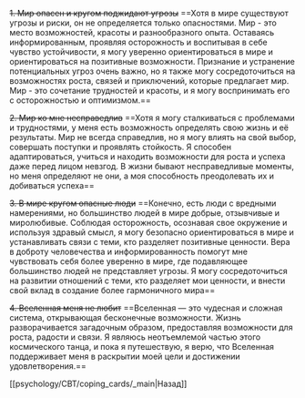 ~~1. Мир опасен и кругом поджидают угрозы~~
==Хотя в мире существуют угрозы и риски, он не определяется только опасностями. Мир - это место возможностей, красоты и разнообразного опыта. Оставаясь информированным, проявляя осторожность и воспитывая в себе чувство устойчивости, я могу уверенно ориентироваться в мире и ориентироваться на позитивные возможности. Признание и устранение потенциальных угроз очень важно, но я также могу сосредоточиться на возможностях роста, связей и приключений, которые предлагает мир. Мир - это сочетание трудностей и красоты, и я могу воспринимать его с осторожностью и оптимизмом.==

~~2. Мир ко мне несправедлив~~
==Хотя я могу сталкиваться с проблемами и трудностями, у меня есть возможность определять свою жизнь и её результаты. Мир не всегда справедлив, но я могу влиять на свой выбор, совершать поступки и проявлять стойкость. Я способен адаптироваться, учиться и находить возможности для роста и успеха даже перед лицом невзгод. В жизни бывают несправедливые моменты, но меня определяют не они, а моя способность преодолевать их и добиваться успеха==

~~3. В мире кругом опасные люди~~
==Конечно, есть люди с вредными намерениями, но большинство людей в мире добрые, отзывчивые и миролюбивые. Соблюдая осторожность, осознавая свое окружение и используя здравый смысл, я могу безопасно ориентироваться в мире и устанавливать связи с теми, кто разделяет позитивные ценности. Вера в доброту человечества и информированность помогут мне чувствовать себя более уверенно в мире, где подавляющее большинство людей не представляет угрозы. Я могу сосредоточиться на развитии отношений с теми, кто разделяет мои ценности, и внести свой вклад в создание более гармоничного мира==

~~4. Вселенная меня не любит~~
==Вселенная — это чудесная и сложная система, открывающая бесконечные возможности. Жизнь разворачивается загадочным образом, предоставляя возможности для роста, радости и связи. Я являюсь неотъемлемой частью этого космического танца, и пока я путешествую, я верю, что Вселенная поддерживает меня в раскрытии моей цели и достижении удовлетворения.==

[[psychology/CBT/coping_cards/_main|Назад]]
